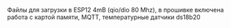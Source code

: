 Файлы для загрузки в ESP12 4mB (qio/dio 80 Mhz), в прошивке включена работа с картой памяти, MQTT, температурные датчики ds18b20
